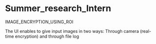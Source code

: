 # Summer_research_Intern
IMAGE_ENCRYPTION_USING_ROI

The UI enables to give input images in two ways:
Through camera (real-time encryption) and through file log
